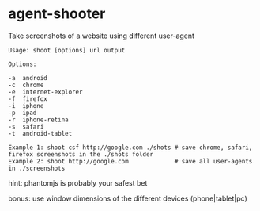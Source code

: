 agent-shooter
=============

Take screenshots of a website using different user-agent

    Usage: shoot [options] url output
    
    Options:
    
    -a  android
    -c  chrome
    -e  internet-explorer
    -f  firefox
    -i  iphone
    -p  ipad
    -r  iphone-retina
    -s  safari
    -t  android-tablet

    Example 1: shoot csf http://google.com ./shots # save chrome, safari, firefox screenshots in the ./shots folder
    Example 2: shoot http://google.com             # save all user-agents in ./screenshots

hint: phantomjs is probably your safest bet

bonus: use window dimensions of the different devices (phone|tablet|pc)

